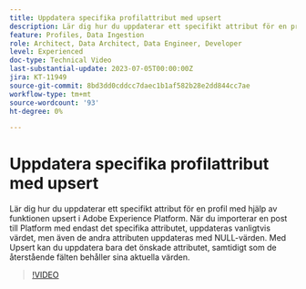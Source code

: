 ```yaml
---
title: Uppdatera specifika profilattribut med upsert
description: Lär dig hur du uppdaterar ett specifikt attribut för en profil med hjälp av funktionen upsert i Adobe Experience Platform.
feature: Profiles, Data Ingestion
role: Architect, Data Architect, Data Engineer, Developer
level: Experienced
doc-type: Technical Video
last-substantial-update: 2023-07-05T00:00:00Z
jira: KT-11949
source-git-commit: 8bd3dd0cddcc7daec1b1af582b28e2dd844cc7ae
workflow-type: tm+mt
source-wordcount: '93'
ht-degree: 0%

---
```



# Uppdatera specifika profilattribut med upsert

Lär dig hur du uppdaterar ett specifikt attribut för en profil med hjälp av funktionen upsert i Adobe Experience Platform. När du importerar en post till Platform med endast det specifika attributet, uppdateras vanligtvis värdet, men även de andra attributen uppdateras med NULL-värden. Med Upsert kan du uppdatera bara det önskade attributet, samtidigt som de återstående fälten behåller sina aktuella värden.

>[!VIDEO](https://video.tv.adobe.com/v/3416133/?learn=on)
